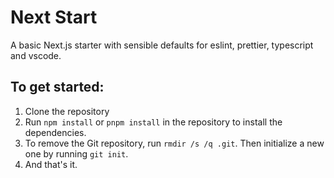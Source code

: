 # Next Start

A basic Next.js starter with sensible defaults for eslint, prettier, typescript and vscode.

## To get started:

1. Clone the repository
2. Run `npm install` or `pnpm install` in the repository to install the dependencies.
3. To remove the Git repository, run `rmdir /s /q .git`. Then initialize a new one by running `git init`.
4. And that's it.
